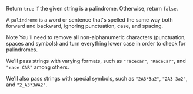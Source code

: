 Return `true` if the given string is a palindrome. Otherwise, return `false`.

A `palindrome` is a word or sentence that's spelled the same way both forward and backward, ignoring punctuation, case, and spacing.

Note
You'll need to remove all non-alphanumeric characters (punctuation, spaces and symbols) and turn everything lower case in order to check for palindromes.

We'll pass strings with varying formats, such as `"racecar"`, `"RaceCar"`, and `"race CAR"` among others.

We'll also pass strings with special symbols, such as `"2A3*3a2"`, `"2A3 3a2"`, and `"2_A3*3#A2"`.
